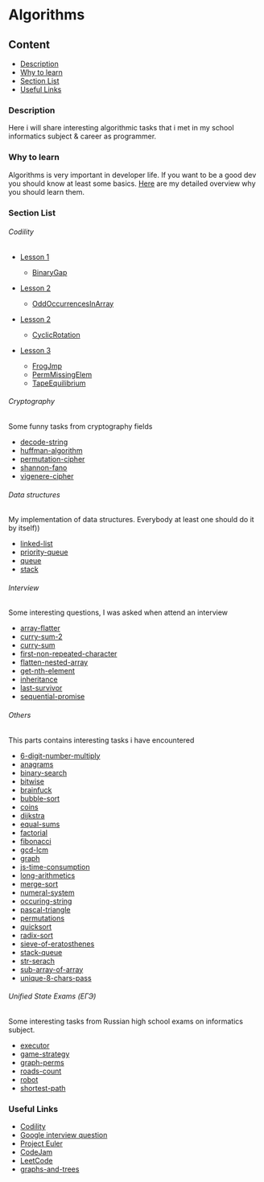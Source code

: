 # Algorithms

## Content
* [Description](#description)
* [Why to learn](#why-to-learn)
* [Section List](#section-list)
* [Useful Links](#useful-links)


### Description
Here i will share interesting algorithmic tasks that i met in my school informatics subject & career as programmer.

### Why to learn

Algorithms is very important in developer life. If you want to be a good dev you should know at least some basics.
[Here](https://github.com/dgaydukov/how-to-become-a-senior-js-developer/blob/master/algorithm/why-to-learn.md) are my detailed overview why you should learn them.

### Section List

###### Codility
* [Lesson 1](https://codility.com/programmers/lessons/1-iterations/) 
    * [BinaryGap](https://github.com/dgaydukov/how-to-become-a-senior-js-developer/blob/master/algorithm/tasks/1-BinaryGap.js)

* [Lesson 2](https://codility.com/programmers/lessons/2-arrays/) 
    * [OddOccurrencesInArray](https://github.com/dgaydukov/how-to-become-a-senior-js-developer/blob/master/algorithm/tasks/2-OddOccurrencesInArray.js)

* [Lesson 2](https://codility.com/programmers/lessons/2-arrays/) 
    * [CyclicRotation](https://github.com/dgaydukov/how-to-become-a-senior-js-developer/blob/master/algorithm/tasks/2-CyclicRotation.js)

* [Lesson 3](https://codility.com/programmers/lessons/3-time_complexity/) 
    * [FrogJmp](https://github.com/dgaydukov/how-to-become-a-senior-js-developer/blob/master/algorithm/tasks/3-FrogJmp.js)
    * [PermMissingElem](https://github.com/dgaydukov/how-to-become-a-senior-js-developer/blob/master/algorithm/tasks/3-PermMissingElem.js)
    * [TapeEquilibrium](https://github.com/dgaydukov/how-to-become-a-senior-js-developer/blob/master/algorithm/tasks/3-TapeEquilibrium.js)


###### Cryptography

Some funny tasks from cryptography fields

* [decode-string](https://github.com/dgaydukov/how-to-become-a-senior-js-developer/blob/master/algorithm/cryptography/decode-string.js)
* [huffman-algorithm](https://github.com/dgaydukov/how-to-become-a-senior-js-developer/blob/master/algorithm/cryptography/huffman-algorithm.js)
* [permutation-cipher](https://github.com/dgaydukov/how-to-become-a-senior-js-developer/blob/master/algorithm/cryptography/permutation-cipher.js)
* [shannon-fano](https://github.com/dgaydukov/how-to-become-a-senior-js-developer/blob/master/algorithm/cryptography/shannon-fano.js)
* [vigenere-cipher](https://github.com/dgaydukov/how-to-become-a-senior-js-developer/blob/master/algorithm/cryptography/vigenere-cipher.js)

###### Data structures

My implementation of data structures. Everybody at least one should do it by itself))

* [linked-list](https://github.com/dgaydukov/how-to-become-a-senior-js-developer/blob/master/algorithm/data-structures/linked-list.js)
* [priority-queue](https://github.com/dgaydukov/how-to-become-a-senior-js-developer/blob/master/algorithm/data-structures/priority-queue.js)
* [queue](https://github.com/dgaydukov/how-to-become-a-senior-js-developer/blob/master/algorithm/data-structures/queue.js)
* [stack](https://github.com/dgaydukov/how-to-become-a-senior-js-developer/blob/master/algorithm/data-structures/stack.js)

###### Interview

Some interesting questions, I was asked when attend an interview

* [array-flatter](https://github.com/dgaydukov/how-to-become-a-senior-js-developer/blob/master/algorithm/interview/array-flatter.js)
* [curry-sum-2](https://github.com/dgaydukov/how-to-become-a-senior-js-developer/blob/master/algorithm/interview/curry-sum-2.js)
* [curry-sum](https://github.com/dgaydukov/how-to-become-a-senior-js-developer/blob/master/algorithm/interview/curry-sum.js)
* [first-non-repeated-character](https://github.com/dgaydukov/how-to-become-a-senior-js-developer/blob/master/algorithm/interview/first-non-repeated-character.js)
* [flatten-nested-array](https://github.com/dgaydukov/how-to-become-a-senior-js-developer/blob/master/algorithm/interview/flatten-nested-array.js)
* [get-nth-element](https://github.com/dgaydukov/how-to-become-a-senior-js-developer/blob/master/algorithm/interview/get-nth-element.js)
* [inheritance](https://github.com/dgaydukov/how-to-become-a-senior-js-developer/blob/master/algorithm/interview/inheritance.js)
* [last-survivor](https://github.com/dgaydukov/how-to-become-a-senior-js-developer/blob/master/algorithm/interview/last-survivor.js)
* [sequential-promise](https://github.com/dgaydukov/how-to-become-a-senior-js-developer/blob/master/algorithm/interview/sequential-promise.js)

###### Others

This parts contains interesting tasks i have encountered

* [6-digit-number-multiply](https://github.com/dgaydukov/how-to-become-a-senior-js-developer/blob/master/algorithm/others/6-digit-number-multiply.js)
* [anagrams](https://github.com/dgaydukov/how-to-become-a-senior-js-developer/blob/master/algorithm/others/anagrams.js)
* [binary-search](https://github.com/dgaydukov/how-to-become-a-senior-js-developer/blob/master/algorithm/others/binary-search.js)
* [bitwise](https://github.com/dgaydukov/how-to-become-a-senior-js-developer/blob/master/algorithm/others/bitwise.js)
* [brainfuck](https://github.com/dgaydukov/how-to-become-a-senior-js-developer/blob/master/algorithm/others/brainfuck.js)
* [bubble-sort](https://github.com/dgaydukov/how-to-become-a-senior-js-developer/blob/master/algorithm/others/bubble-sort.js)
* [coins](https://github.com/dgaydukov/how-to-become-a-senior-js-developer/blob/master/algorithm/others/coins.js)
* [dijkstra](https://github.com/dgaydukov/how-to-become-a-senior-js-developer/blob/master/algorithm/others/dijkstra.js)
* [equal-sums](https://github.com/dgaydukov/how-to-become-a-senior-js-developer/blob/master/algorithm/others/equal-sums.js)
* [factorial](https://github.com/dgaydukov/how-to-become-a-senior-js-developer/blob/master/algorithm/others/factorial.js)
* [fibonacci](https://github.com/dgaydukov/how-to-become-a-senior-js-developer/blob/master/algorithm/others/fibonacci.js)
* [gcd-lcm](https://github.com/dgaydukov/how-to-become-a-senior-js-developer/blob/master/algorithm/others/gcd-lcm.js)
* [graph](https://github.com/dgaydukov/how-to-become-a-senior-js-developer/blob/master/algorithm/others/graph.js)
* [js-time-consumption](https://github.com/dgaydukov/how-to-become-a-senior-js-developer/blob/master/algorithm/others/js-time-consumption.js)
* [long-arithmetics](https://github.com/dgaydukov/how-to-become-a-senior-js-developer/blob/master/algorithm/others/long-arithmetics.js)
* [merge-sort](https://github.com/dgaydukov/how-to-become-a-senior-js-developer/blob/master/algorithm/others/merge-sort.js)
* [numeral-system](https://github.com/dgaydukov/how-to-become-a-senior-js-developer/blob/master/algorithm/others/numeral-system.js)
* [occuring-string](https://github.com/dgaydukov/how-to-become-a-senior-js-developer/blob/master/algorithm/others/occuring-string.js)
* [pascal-triangle](https://github.com/dgaydukov/how-to-become-a-senior-js-developer/blob/master/algorithm/others/pascal-triangle.js)
* [permutations](https://github.com/dgaydukov/how-to-become-a-senior-js-developer/blob/master/algorithm/others/permutations.js)
* [quicksort](https://github.com/dgaydukov/how-to-become-a-senior-js-developer/blob/master/algorithm/others/quicksort.js)
* [radix-sort](https://github.com/dgaydukov/how-to-become-a-senior-js-developer/blob/master/algorithm/others/radix-sort.js)
* [sieve-of-eratosthenes](https://github.com/dgaydukov/how-to-become-a-senior-js-developer/blob/master/algorithm/others/sieve-of-eratosthenes.js)
* [stack-queue](https://github.com/dgaydukov/how-to-become-a-senior-js-developer/blob/master/algorithm/others/stack-queue.js)
* [str-serach](https://github.com/dgaydukov/how-to-become-a-senior-js-developer/blob/master/algorithm/others/str-serach.js)
* [sub-array-of-array](https://github.com/dgaydukov/how-to-become-a-senior-js-developer/blob/master/algorithm/others/sub-array-of-array.js)
* [unique-8-chars-pass](https://github.com/dgaydukov/how-to-become-a-senior-js-developer/blob/master/algorithm/others/unique-8-chars-pass.js)


###### Unified State Exams (ЕГЭ)

Some interesting tasks from Russian high school exams on informatics subject.

* [executor](https://github.com/dgaydukov/how-to-become-a-senior-js-developer/blob/master/algorithm/unified-state-exam/executor.js)
* [game-strategy](https://github.com/dgaydukov/how-to-become-a-senior-js-developer/blob/master/algorithm/unified-state-exam/game-strategy.js)
* [graph-perms](https://github.com/dgaydukov/how-to-become-a-senior-js-developer/blob/master/algorithm/unified-state-exam/graph-perms.js)
* [roads-count](https://github.com/dgaydukov/how-to-become-a-senior-js-developer/blob/master/algorithm/unified-state-exam/roads-count.js)
* [robot](https://github.com/dgaydukov/how-to-become-a-senior-js-developer/blob/master/algorithm/unified-state-exam/robot.js)
* [shortest-path](https://github.com/dgaydukov/how-to-become-a-senior-js-developer/blob/master/algorithm/unified-state-exam/shortest-path.js)




### Useful Links
* [Codility](https://codility.com/programmers/lessons)
* [Google interview question](https://code.google.com/codejam/past-contests)
* [Project Euler](https://projecteuler.net/archives)
* [CodeJam](https://code.google.com/codejam/past-contests)
* [LeetCode](https://leetcode.com/problemset/algorithms)
* [graphs-and-trees](https://github.com/donnemartin/interactive-coding-challenges#graphs-and-trees)




